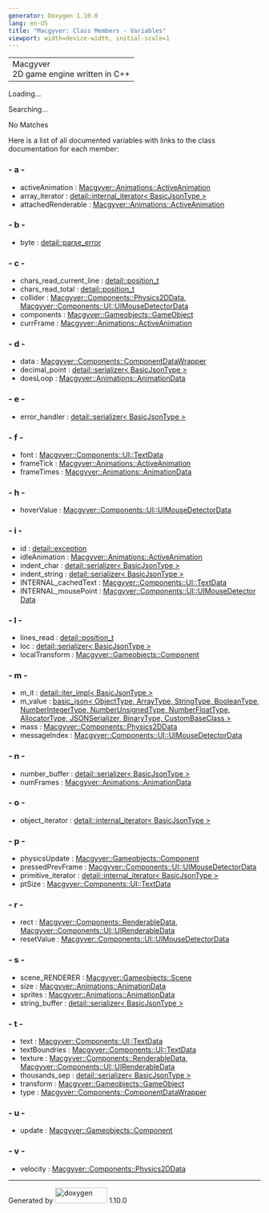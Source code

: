 ```yaml
---
generator: Doxygen 1.10.0
lang: en-US
title: "Macgyver: Class Members - Variables"
viewport: width=device-width, initial-scale=1
---
```


<div id="top">

<div id="titlearea">

<table data-cellspacing="0" data-cellpadding="0">
<colgroup>
<col style="width: 100%" />
</colgroup>
<tbody>
<tr id="projectrow" class="odd">
<td id="projectalign"><div id="projectname">
Macgyver
</div>
<div id="projectbrief">
2D game engine written in C++
</div></td>
</tr>
</tbody>
</table>

</div>

<div id="main-nav">

</div>

</div>

<div id="MSearchSelectWindow"
onmouseover="return searchBox.OnSearchSelectShow()"
onmouseout="return searchBox.OnSearchSelectHide()"
onkeydown="return searchBox.OnSearchSelectKey(event)">

</div>

<div id="MSearchResultsWindow">

<div id="MSearchResults">

<div class="SRPage">

<div id="SRIndex">

<div id="SRResults">

</div>

<div id="Loading" class="SRStatus">

Loading...

</div>

<div id="Searching" class="SRStatus">

Searching...

</div>

<div id="NoMatches" class="SRStatus">

No Matches

</div>

</div>

</div>

</div>

</div>

<div class="contents">

<div class="textblock">

Here is a list of all documented variables with links to the class
documentation for each member:

</div>

### <span id="index_a"></span>- a -

- activeAnimation : <a
  href="struct_macgyver_1_1_animations_1_1_active_animation.html#a763ee7bba42a0dd413ee9b08b7197931"
  class="el">Macgyver::Animations::ActiveAnimation</a>
- array_iterator : <a
  href="structdetail_1_1internal__iterator.html#a2ad2dc9ea8bba2b50811e34f905350bd"
  class="el">detail::internal_iterator&lt; BasicJsonType &gt;</a>
- attachedRenderable : <a
  href="struct_macgyver_1_1_animations_1_1_active_animation.html#a828150153ed9bcfcf8e5ef9de4d4ee01"
  class="el">Macgyver::Animations::ActiveAnimation</a>

### <span id="index_b"></span>- b -

- byte : <a
  href="classdetail_1_1parse__error.html#a5bce7d135aa3a38d1d3f4ed7bf8615e1"
  class="el">detail::parse_error</a>

### <span id="index_c"></span>- c -

- chars_read_current_line : <a
  href="structdetail_1_1position__t.html#a6548d584bd03d1d47bfcd7cf8b1fb0c6"
  class="el">detail::position_t</a>
- chars_read_total : <a
  href="structdetail_1_1position__t.html#ac4d220d61ce61eeffbea40985727a3b0"
  class="el">detail::position_t</a>
- collider : <a
  href="struct_macgyver_1_1_components_1_1_physics2_d_data.html#ae6e4918f30db963822a3c5ab42ea0098"
  class="el">Macgyver::Components::Physics2DData</a>, <a
  href="struct_macgyver_1_1_components_1_1_u_i_1_1_u_i_mouse_detector_data.html#a9481c3eac3a136dd9ba539c33d4e6d7a"
  class="el">Macgyver::Components::UI::UIMouseDetectorData</a>
- components : <a
  href="class_macgyver_1_1_gameobjects_1_1_game_object.html#a526e591b65196a1af90d294db7306c39"
  class="el">Macgyver::Gameobjects::GameObject</a>
- currFrame : <a
  href="struct_macgyver_1_1_animations_1_1_active_animation.html#ae0842eecd0834fa3fa698fab31990fcc"
  class="el">Macgyver::Animations::ActiveAnimation</a>

### <span id="index_d"></span>- d -

- data : <a
  href="struct_macgyver_1_1_components_1_1_component_data_wrapper.html#a3da08c4e9c2b35a3b8e07938ea35a024"
  class="el">Macgyver::Components::ComponentDataWrapper</a>
- decimal_point : <a
  href="classdetail_1_1serializer.html#a5f01fcbf64cb1e5f36d8853ebcd96412"
  class="el">detail::serializer&lt; BasicJsonType &gt;</a>
- doesLoop : <a
  href="struct_macgyver_1_1_animations_1_1_animation_data.html#a44f4dbe2a9769421dcf33b08828c24b5"
  class="el">Macgyver::Animations::AnimationData</a>

### <span id="index_e"></span>- e -

- error_handler : <a
  href="classdetail_1_1serializer.html#a79d25c7416dd71a0db8b10988ec360f7"
  class="el">detail::serializer&lt; BasicJsonType &gt;</a>

### <span id="index_f"></span>- f -

- font : <a
  href="struct_macgyver_1_1_components_1_1_u_i_1_1_text_data.html#a7ec87ed9e7219d2648db89305f29542c"
  class="el">Macgyver::Components::UI::TextData</a>
- frameTick : <a
  href="struct_macgyver_1_1_animations_1_1_active_animation.html#a8bd50bf4a52aecbc3a8555281216fa25"
  class="el">Macgyver::Animations::ActiveAnimation</a>
- frameTimes : <a
  href="struct_macgyver_1_1_animations_1_1_animation_data.html#a4b70fa000e2c59c4ca297e3d17ed326c"
  class="el">Macgyver::Animations::AnimationData</a>

### <span id="index_h"></span>- h -

- hoverValue : <a
  href="struct_macgyver_1_1_components_1_1_u_i_1_1_u_i_mouse_detector_data.html#a1c5b9a178c29f0816de11c3791335af4"
  class="el">Macgyver::Components::UI::UIMouseDetectorData</a>

### <span id="index_i"></span>- i -

- id : <a
  href="classdetail_1_1exception.html#a63b819fbb2ef34df9dad1e309207fa24"
  class="el">detail::exception</a>
- idleAnimation : <a
  href="struct_macgyver_1_1_animations_1_1_active_animation.html#a0d1b21f53e77311864908ad6a7667a79"
  class="el">Macgyver::Animations::ActiveAnimation</a>
- indent_char : <a
  href="classdetail_1_1serializer.html#acf6f783e3299d8b18ce4b5d9746f39f6"
  class="el">detail::serializer&lt; BasicJsonType &gt;</a>
- indent_string : <a
  href="classdetail_1_1serializer.html#a7f6f1d36859514ab42984deb28d2521e"
  class="el">detail::serializer&lt; BasicJsonType &gt;</a>
- INTERNAL_cachedText : <a
  href="struct_macgyver_1_1_components_1_1_u_i_1_1_text_data.html#a1762f7a47312594561cbd2818a259bc8"
  class="el">Macgyver::Components::UI::TextData</a>
- INTERNAL_mousePoint : <a
  href="struct_macgyver_1_1_components_1_1_u_i_1_1_u_i_mouse_detector_data.html#af74265e1378b3407046e92f150f938ff"
  class="el">Macgyver::Components::UI::UIMouseDetectorData</a>

### <span id="index_l"></span>- l -

- lines_read : <a
  href="structdetail_1_1position__t.html#a9ec1ac6600d1364f4d1c9f67de6a670b"
  class="el">detail::position_t</a>
- loc : <a
  href="classdetail_1_1serializer.html#a80ca90565eec446d377ab65a023297ab"
  class="el">detail::serializer&lt; BasicJsonType &gt;</a>
- localTransform : <a
  href="class_macgyver_1_1_gameobjects_1_1_component.html#a8c731b26091d06f104caceec257a8127"
  class="el">Macgyver::Gameobjects::Component</a>

### <span id="index_m"></span>- m -

- m_it : <a
  href="classdetail_1_1iter__impl.html#a79b7b8c6b778d9f7e76b086b45d9ea2e"
  class="el">detail::iter_impl&lt; BasicJsonType &gt;</a>
- m_value : <a href="classbasic__json.html#acd0f167153f047a246b51858d7c921b8"
  class="el">basic_json&lt; ObjectType, ArrayType, StringType,
  BooleanType, NumberIntegerType, NumberUnsignedType, NumberFloatType,
  AllocatorType, JSONSerializer, BinaryType, CustomBaseClass &gt;</a>
- mass : <a
  href="struct_macgyver_1_1_components_1_1_physics2_d_data.html#a06443ea989e7206bce1248bb2ccfd909"
  class="el">Macgyver::Components::Physics2DData</a>
- messageIndex : <a
  href="struct_macgyver_1_1_components_1_1_u_i_1_1_u_i_mouse_detector_data.html#a6c5d3215693cf39eb1a60d92fc983e0d"
  class="el">Macgyver::Components::UI::UIMouseDetectorData</a>

### <span id="index_n"></span>- n -

- number_buffer : <a
  href="classdetail_1_1serializer.html#ace18a55b8304310fee309d31e54a3e27"
  class="el">detail::serializer&lt; BasicJsonType &gt;</a>
- numFrames : <a
  href="struct_macgyver_1_1_animations_1_1_animation_data.html#a5f6fd587810b2db1bc055430359a1fb6"
  class="el">Macgyver::Animations::AnimationData</a>

### <span id="index_o"></span>- o -

- object_iterator : <a
  href="structdetail_1_1internal__iterator.html#acf787101c4778e750cfdb0f44066a6ef"
  class="el">detail::internal_iterator&lt; BasicJsonType &gt;</a>

### <span id="index_p"></span>- p -

- physicsUpdate : <a
  href="class_macgyver_1_1_gameobjects_1_1_component.html#a667da47a162a7c56e2f62458448e9f8e"
  class="el">Macgyver::Gameobjects::Component</a>
- pressedPrevFrame : <a
  href="struct_macgyver_1_1_components_1_1_u_i_1_1_u_i_mouse_detector_data.html#aea33e44b781e0d54297debb933c1fbeb"
  class="el">Macgyver::Components::UI::UIMouseDetectorData</a>
- primitive_iterator : <a
  href="structdetail_1_1internal__iterator.html#a8bb8034d2d35fb129e0dd742ce024e44"
  class="el">detail::internal_iterator&lt; BasicJsonType &gt;</a>
- ptSize : <a
  href="struct_macgyver_1_1_components_1_1_u_i_1_1_text_data.html#a53f25e47d34ec0e2598cb52c023a7a95"
  class="el">Macgyver::Components::UI::TextData</a>

### <span id="index_r"></span>- r -

- rect : <a
  href="struct_macgyver_1_1_components_1_1_renderable_data.html#ac7a0d6e566536c113c4e268da8e53e0e"
  class="el">Macgyver::Components::RenderableData</a>, <a
  href="struct_macgyver_1_1_components_1_1_u_i_1_1_u_i_renderable_data.html#a4931a399a61b56c01c6673fdaee68c83"
  class="el">Macgyver::Components::UI::UIRenderableData</a>
- resetValue : <a
  href="struct_macgyver_1_1_components_1_1_u_i_1_1_u_i_mouse_detector_data.html#ad3d77c6c0ea7eda3e6b2e18103b68d12"
  class="el">Macgyver::Components::UI::UIMouseDetectorData</a>

### <span id="index_s"></span>- s -

- scene_RENDERER : <a
  href="class_macgyver_1_1_gameobjects_1_1_scene.html#a3fadb341532b9c8d259b05fa3d3f6c95"
  class="el">Macgyver::Gameobjects::Scene</a>
- size : <a
  href="struct_macgyver_1_1_animations_1_1_animation_data.html#a6119069396d7bcd0c727e71a0de48e55"
  class="el">Macgyver::Animations::AnimationData</a>
- sprites : <a
  href="struct_macgyver_1_1_animations_1_1_animation_data.html#a4a0bde5d5a63d192626b23bc418036b3"
  class="el">Macgyver::Animations::AnimationData</a>
- string_buffer : <a
  href="classdetail_1_1serializer.html#a27a61728ed0fbc65de009286531a6e70"
  class="el">detail::serializer&lt; BasicJsonType &gt;</a>

### <span id="index_t"></span>- t -

- text : <a
  href="struct_macgyver_1_1_components_1_1_u_i_1_1_text_data.html#aeed5e9eaeab783aedf28b5ffd204a689"
  class="el">Macgyver::Components::UI::TextData</a>
- textBoundries : <a
  href="struct_macgyver_1_1_components_1_1_u_i_1_1_text_data.html#afa8e9a0b8fc0ba2e20086e8bee510254"
  class="el">Macgyver::Components::UI::TextData</a>
- texture : <a
  href="struct_macgyver_1_1_components_1_1_renderable_data.html#a335788ed220e36c624dc0a4561f2192e"
  class="el">Macgyver::Components::RenderableData</a>, <a
  href="struct_macgyver_1_1_components_1_1_u_i_1_1_u_i_renderable_data.html#a64148e4cf2ef7c50c46002a1b9497a79"
  class="el">Macgyver::Components::UI::UIRenderableData</a>
- thousands_sep : <a
  href="classdetail_1_1serializer.html#a5b75b99511362e4e5d011c8a961e96bb"
  class="el">detail::serializer&lt; BasicJsonType &gt;</a>
- transform : <a
  href="class_macgyver_1_1_gameobjects_1_1_game_object.html#adad86c5feb1cd727e4919727348b659c"
  class="el">Macgyver::Gameobjects::GameObject</a>
- type : <a
  href="struct_macgyver_1_1_components_1_1_component_data_wrapper.html#a7c194cfc372ea14e845e1df08f31312d"
  class="el">Macgyver::Components::ComponentDataWrapper</a>

### <span id="index_u"></span>- u -

- update : <a
  href="class_macgyver_1_1_gameobjects_1_1_component.html#ab3329d1c3da95d5c0578f8ad08fd1570"
  class="el">Macgyver::Gameobjects::Component</a>

### <span id="index_v"></span>- v -

- velocity : <a
  href="struct_macgyver_1_1_components_1_1_physics2_d_data.html#a49b740b9e64f003a32e0e5049cb2dc3c"
  class="el">Macgyver::Components::Physics2DData</a>

</div>

------------------------------------------------------------------------

<span class="small">Generated
by [<img src="doxygen.svg" class="footer" width="104" height="31"
alt="doxygen" />](https://www.doxygen.org/index.html) 1.10.0</span>

